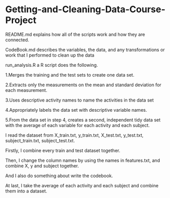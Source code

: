# Getting-and-Cleaning-Data-Course-Project

README.md  explains how all of the scripts work and how they are connected.

CodeBook.md describes the variables, the data, and any transformations or work that I performed to clean up the data 

run_analysis.R a R script does the following.

1.Merges the training and the test sets to create one data set.

2.Extracts only the measurements on the mean and standard deviation for each measurement.

3.Uses descriptive activity names to name the activities in the data set

4.Appropriately labels the data set with descriptive variable names.

5.From the data set in step 4, creates a second, independent tidy data set with the average of each variable for each activity and each subject.

I read the dataset from X_train.txt, y_train.txt, X_test.txt, y_test.txt, subject_train.txt, subject_test.txt.

Firstly, I combine every train and test dataset together.

Then, I change the column names by using the names in features.txt, and combine X, y and subject together.

And I also do something about write the codebook.

At last, I take the average of each activity and each subject and combine them into a dataset.
